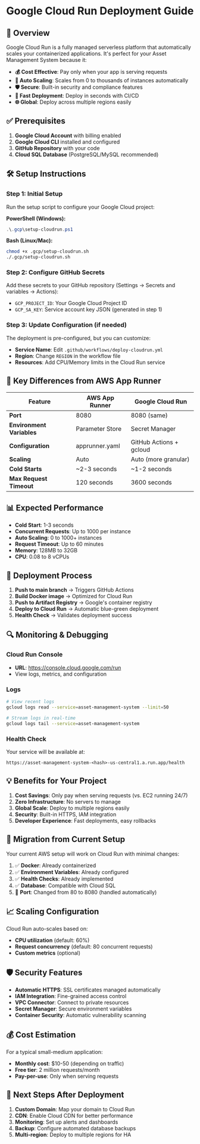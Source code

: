 # Google Cloud Run Deployment Guide

## 🚀 Overview

Google Cloud Run is a fully managed serverless platform that automatically scales your containerized applications. It's perfect for your Asset Management System because it:

- **💰 Cost Effective**: Pay only when your app is serving requests
- **🔄 Auto Scaling**: Scales from 0 to thousands of instances automatically
- **🛡️ Secure**: Built-in security and compliance features
- **🚀 Fast Deployment**: Deploy in seconds with CI/CD
- **🌐 Global**: Deploy across multiple regions easily

## ✅ Prerequisites

1. **Google Cloud Account** with billing enabled
2. **Google Cloud CLI** installed and configured
3. **GitHub Repository** with your code
4. **Cloud SQL Database** (PostgreSQL/MySQL recommended)

## 🛠️ Setup Instructions

### Step 1: Initial Setup
Run the setup script to configure your Google Cloud project:

**PowerShell (Windows):**
```powershell
.\.gcp\setup-cloudrun.ps1
```

**Bash (Linux/Mac):**
```bash
chmod +x .gcp/setup-cloudrun.sh
./.gcp/setup-cloudrun.sh
```

### Step 2: Configure GitHub Secrets
Add these secrets to your GitHub repository (Settings → Secrets and variables → Actions):

- `GCP_PROJECT_ID`: Your Google Cloud Project ID
- `GCP_SA_KEY`: Service account key JSON (generated in step 1)

### Step 3: Update Configuration (if needed)
The deployment is pre-configured, but you can customize:

- **Service Name**: Edit `.github/workflows/deploy-cloudrun.yml`
- **Region**: Change `REGION` in the workflow file
- **Resources**: Add CPU/Memory limits in the Cloud Run service

## 🔧 Key Differences from AWS App Runner

| Feature | AWS App Runner | Google Cloud Run |
|---------|---------------|------------------|
| **Port** | 8080 | 8080 (same) |
| **Environment Variables** | Parameter Store | Secret Manager |
| **Configuration** | apprunner.yaml | GitHub Actions + gcloud |
| **Scaling** | Auto | Auto (more granular) |
| **Cold Starts** | ~2-3 seconds | ~1-2 seconds |
| **Max Request Timeout** | 120 seconds | 3600 seconds |

## 📊 Expected Performance

- **Cold Start**: 1-3 seconds
- **Concurrent Requests**: Up to 1000 per instance
- **Auto Scaling**: 0 to 1000+ instances
- **Request Timeout**: Up to 60 minutes
- **Memory**: 128MB to 32GB
- **CPU**: 0.08 to 8 vCPUs

## 🚀 Deployment Process

1. **Push to main branch** → Triggers GitHub Actions
2. **Build Docker image** → Optimized for Cloud Run
3. **Push to Artifact Registry** → Google's container registry
4. **Deploy to Cloud Run** → Automatic blue-green deployment
5. **Health Check** → Validates deployment success

## 🔍 Monitoring & Debugging

### Cloud Run Console
- **URL**: https://console.cloud.google.com/run
- View logs, metrics, and configuration

### Logs
```bash
# View recent logs
gcloud logs read --service=asset-management-system --limit=50

# Stream logs in real-time
gcloud logs tail --service=asset-management-system
```

### Health Check
Your service will be available at:
```
https://asset-management-system-<hash>-us-central1.a.run.app/health
```

## 💡 Benefits for Your Project

1. **Cost Savings**: Only pay when serving requests (vs. EC2 running 24/7)
2. **Zero Infrastructure**: No servers to manage
3. **Global Scale**: Deploy to multiple regions easily
4. **Security**: Built-in HTTPS, IAM integration
5. **Developer Experience**: Fast deployments, easy rollbacks

## 🔄 Migration from Current Setup

Your current AWS setup will work on Cloud Run with minimal changes:

1. ✅ **Docker**: Already containerized
2. ✅ **Environment Variables**: Already configured
3. ✅ **Health Checks**: Already implemented
4. ✅ **Database**: Compatible with Cloud SQL
5. 🔧 **Port**: Changed from 80 to 8080 (handled automatically)

## 📈 Scaling Configuration

Cloud Run auto-scales based on:
- **CPU utilization** (default: 60%)
- **Request concurrency** (default: 80 concurrent requests)
- **Custom metrics** (optional)

## 🛡️ Security Features

- **Automatic HTTPS**: SSL certificates managed automatically
- **IAM Integration**: Fine-grained access control
- **VPC Connector**: Connect to private resources
- **Secret Manager**: Secure environment variables
- **Container Security**: Automatic vulnerability scanning

## 💰 Cost Estimation

For a typical small-medium application:
- **Monthly cost**: $10-50 (depending on traffic)
- **Free tier**: 2 million requests/month
- **Pay-per-use**: Only when serving requests

## 🎯 Next Steps After Deployment

1. **Custom Domain**: Map your domain to Cloud Run
2. **CDN**: Enable Cloud CDN for better performance
3. **Monitoring**: Set up alerts and dashboards
4. **Backup**: Configure automated database backups
5. **Multi-region**: Deploy to multiple regions for HA
